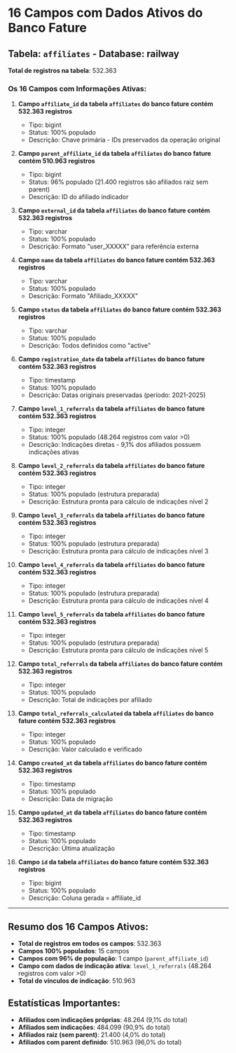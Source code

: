 # 16 Campos com Dados Ativos do Banco Fature

## Tabela: `affiliates` - Database: railway

**Total de registros na tabela**: 532.363

### Os 16 Campos com Informações Ativas:

1. **Campo `affiliate_id` da tabela `affiliates` do banco fature contém 532.363 registros**
   - Tipo: bigint
   - Status: 100% populado
   - Descrição: Chave primária - IDs preservados da operação original

2. **Campo `parent_affiliate_id` da tabela `affiliates` do banco fature contém 510.963 registros**
   - Tipo: bigint
   - Status: 96% populado (21.400 registros são afiliados raiz sem parent)
   - Descrição: ID do afiliado indicador

3. **Campo `external_id` da tabela `affiliates` do banco fature contém 532.363 registros**
   - Tipo: varchar
   - Status: 100% populado
   - Descrição: Formato "user_XXXXX" para referência externa

4. **Campo `name` da tabela `affiliates` do banco fature contém 532.363 registros**
   - Tipo: varchar
   - Status: 100% populado
   - Descrição: Formato "Afiliado_XXXXX"

5. **Campo `status` da tabela `affiliates` do banco fature contém 532.363 registros**
   - Tipo: varchar
   - Status: 100% populado
   - Descrição: Todos definidos como "active"

6. **Campo `registration_date` da tabela `affiliates` do banco fature contém 532.363 registros**
   - Tipo: timestamp
   - Status: 100% populado
   - Descrição: Datas originais preservadas (período: 2021-2025)

7. **Campo `level_1_referrals` da tabela `affiliates` do banco fature contém 532.363 registros**
   - Tipo: integer
   - Status: 100% populado (48.264 registros com valor >0)
   - Descrição: Indicações diretas - 9,1% dos afiliados possuem indicações ativas

8. **Campo `level_2_referrals` da tabela `affiliates` do banco fature contém 532.363 registros**
   - Tipo: integer
   - Status: 100% populado (estrutura preparada)
   - Descrição: Estrutura pronta para cálculo de indicações nível 2

9. **Campo `level_3_referrals` da tabela `affiliates` do banco fature contém 532.363 registros**
   - Tipo: integer
   - Status: 100% populado (estrutura preparada)
   - Descrição: Estrutura pronta para cálculo de indicações nível 3

10. **Campo `level_4_referrals` da tabela `affiliates` do banco fature contém 532.363 registros**
    - Tipo: integer
    - Status: 100% populado (estrutura preparada)
    - Descrição: Estrutura pronta para cálculo de indicações nível 4

11. **Campo `level_5_referrals` da tabela `affiliates` do banco fature contém 532.363 registros**
    - Tipo: integer
    - Status: 100% populado (estrutura preparada)
    - Descrição: Estrutura pronta para cálculo de indicações nível 5

12. **Campo `total_referrals` da tabela `affiliates` do banco fature contém 532.363 registros**
    - Tipo: integer
    - Status: 100% populado
    - Descrição: Total de indicações por afiliado

13. **Campo `total_referrals_calculated` da tabela `affiliates` do banco fature contém 532.363 registros**
    - Tipo: integer
    - Status: 100% populado
    - Descrição: Valor calculado e verificado

14. **Campo `created_at` da tabela `affiliates` do banco fature contém 532.363 registros**
    - Tipo: timestamp
    - Status: 100% populado
    - Descrição: Data de migração

15. **Campo `updated_at` da tabela `affiliates` do banco fature contém 532.363 registros**
    - Tipo: timestamp
    - Status: 100% populado
    - Descrição: Última atualização

16. **Campo `id` da tabela `affiliates` do banco fature contém 532.363 registros**
    - Tipo: bigint
    - Status: 100% populado
    - Descrição: Coluna gerada = affiliate_id

---

## Resumo dos 16 Campos Ativos:

- **Total de registros em todos os campos**: 532.363
- **Campos 100% populados**: 15 campos
- **Campos com 96% de população**: 1 campo (`parent_affiliate_id`)
- **Campo com dados de indicação ativa**: `level_1_referrals` (48.264 registros com valor >0)
- **Total de vínculos de indicação**: 510.963

## Estatísticas Importantes:

- **Afiliados com indicações próprias**: 48.264 (9,1% do total)
- **Afiliados sem indicações**: 484.099 (90,9% do total)
- **Afiliados raiz (sem parent)**: 21.400 (4,0% do total)
- **Afiliados com parent definido**: 510.963 (96,0% do total)

